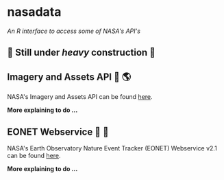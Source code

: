 # nasadata 

*An R interface to access some of NASA's API's*

## :construction: **Still under *heavy* construction** :construction:

## Imagery and Assets API :satellite: :earth_americas: 

NASA's Imagery and Assets API can be found [here](https://api.nasa.gov/api.html).

**More explaining to do ...**


## EONET Webservice :pushpin: :rotating_light:

NASA's Earth Observatory Nature Event Tracker (EONET) Webservice v2.1 can be found [here](http://eonet.sci.gsfc.nasa.gov/docs/v2.1).

**More explaining to do ...**
